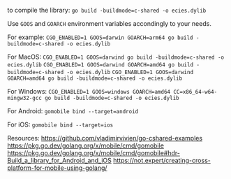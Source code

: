 to compile the library:
`go build -buildmode=c-shared -o ecies.dylib`

Use `GOOS` and `GOARCH` environment variables accondingly to your needs.

For example:
`CGO_ENABLED=1 GOOS=darwin GOARCH=arm64 go build -buildmode=c-shared -o ecies.dylib`

For MacOS:
`CGO_ENABLED=1 GOOS=darwind go build -buildmode=c-shared -o ecies.dylib`
`CGO_ENABLED=1 GOOS=darwind GOARCH=amd64 go build -buildmode=c-shared -o ecies.dylib`
`CGO_ENABLED=1 GOOS=darwind GOARCH=amd64 go build -buildmode=c-shared -o ecies.dylib`

For Windows:
`CGO_ENABLED=1 GOOS=windows GOARCH=amd64 CC=x86_64-w64-mingw32-gcc go build -buildmode=c-shared -o ecies.dylib`

For Android:
`gomobile bind --target=android`

For iOS:
`gomobile bind --target=ios`

Resources:
https://github.com/vladimirvivien/go-cshared-examples
https://pkg.go.dev/golang.org/x/mobile/cmd/gomobile
https://pkg.go.dev/golang.org/x/mobile/cmd/gomobile#hdr-Build_a_library_for_Android_and_iOS
https://not.expert/creating-cross-platform-for-mobile-using-golang/
